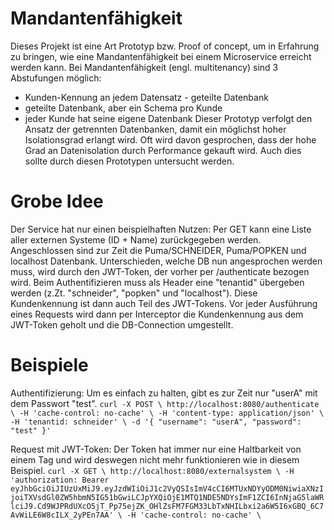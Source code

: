 # Mandantenfähigkeit
Dieses Projekt ist eine Art Prototyp bzw. Proof of concept, um in Erfahrung zu bringen, wie eine Mandantenfähigkeit bei einem Microservice erreicht werden kann. Bei Mandantenfähigkeit (engl. multitenancy) sind 3 Abstufungen möglich:
* Kunden-Kennung an jedem Datensatz - geteilte Datenbank
* geteilte Datenbank, aber ein Schema pro Kunde
* jeder Kunde hat seine eigene Datenbank
Dieser Prototyp verfolgt den Ansatz der getrennten Datenbanken, damit ein möglichst hoher Isolationsgrad erlangt wird. Oft wird davon gesprochen, dass der hohe Grad an Datenisolation durch Performance gekauft wird. Auch dies sollte durch diesen Prototypen untersucht werden.

# Grobe Idee
Der Service hat nur einen beispielhaften Nutzen: Per GET kann eine Liste aller externen Systeme (ID + Name) zurückgegeben werden. Angeschlossen sind zur Zeit die Puma/SCHNEIDER, Puma/POPKEN und localhost Datenbank. Unterschieden, welche DB nun angesprochen werden muss, wird durch den JWT-Token, der vorher per /authenticate bezogen wird. Beim Authentifizieren muss als Header eine "tenantid" übergeben werden (z.Zt. "schneider", "popken" und "localhost"). Diese Kundenkennung ist dann auch Teil des JWT-Tokens. Vor jeder Ausführung eines Requests wird dann per Interceptor die Kundenkennung aus dem JWT-Token geholt und die DB-Connection umgestellt.

# Beispiele

Authentifizierung:
Um es einfach zu halten, gibt es zur Zeit nur "userA" mit dem Passwort "test".
`curl -X POST \
  http://localhost:8080/authenticate \
  -H 'cache-control: no-cache' \
  -H 'content-type: application/json' \
  -H 'tenantid: schneider' \
  -d '{
	"username": "userA",
	"password": "test"
}'`

Request mit JWT-Token:
Der Token hat immer nur eine Haltbarkeit von einem Tag und wird deswegen nicht mehr funktionieren wie in diesem Beispiel.
`curl -X GET \
  http://localhost:8080/externalsystem \
  -H 'authorization: Bearer eyJhbGciOiJIUzUxMiJ9.eyJzdWIiOiJ1c2VyQSIsImV4cCI6MTUxNDYyODM0NiwiaXNzIjoiTXVsdGl0ZW5hbmN5IG51bGwiLCJpYXQiOjE1MTQ1NDE5NDYsImF1ZCI6InNjaG5laWRlciJ9.Cd9WJPRdUXcO5jT_Pp75ejZK_OHlZsFM7FGM33LbTxNHILbxi2a6W5I6xGBQ_6C7AvWiLE6W8cILX_2yPEn7AA' \
  -H 'cache-control: no-cache' \`